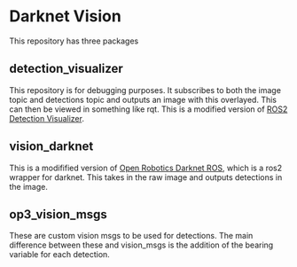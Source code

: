 # Darknet Vision

This repository has three packages

## detection_visualizer

This repository is for debugging purposes.  It subscribes to both the image topic and detections topic and outputs an image with this overlayed.  This can then be viewed in something like rqt.
This is a modified version of [ROS2 Detection Visualizer](https://github.com/ros2/detection_visualizer).

## vision_darknet

This is a modifified version of [Open Robotics Darknet ROS](https://github.com/ros2/openrobotics_darknet_ros), which is a ros2 wrapper for darknet.  This takes in the raw image and outputs detections in the image.

## op3_vision_msgs

These are custom vision msgs to be used for detections.  The main difference between these and vision_msgs is the addition of the bearing variable for each detection.

